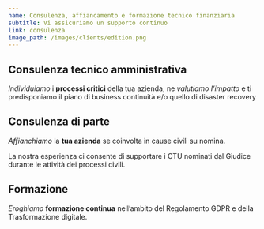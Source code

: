 ```yaml
---
name: Consulenza, affiancamento e formazione tecnico finanziaria
subtitle: Vi assicuriamo un supporto continuo
link: consulenza
image_path: /images/clients/edition.png
---
```


## Consulenza tecnico amministrativa

_Individuiamo_ i **processi critici** della tua azienda, ne _valutiamo l’impatto_ e ti predisponiamo il piano di business continuità e/o quello di disaster recovery 

## Consulenza di parte

_Affianchiamo_ la **tua azienda** se coinvolta in cause civili su nomina.

La nostra esperienza ci consente di supportare i CTU nominati dal Giudice durante le attività dei processi civili.

## Formazione

_Eroghiamo_ **formazione continua** nell’ambito del Regolamento GDPR e della Trasformazione digitale.